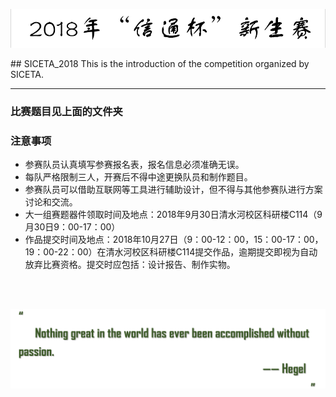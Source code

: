 <p align="center">
 <img src="https://github.com/hanwen9663uestc/SICETA_2018/raw/master/picture/%E6%A0%87%E9%A2%98%E5%9B%BE%E7%89%87.png" width="900">
</p>  
## SICETA_2018
This is the introduction of the competition organized by SICETA.
  
  
---

### 比赛题目见上面的文件夹

### 注意事项
- 参赛队员认真填写参赛报名表，报名信息必须准确无误。  
- 每队严格限制三人，开赛后不得中途更换队员和制作题目。  
- 参赛队员可以借助互联网等工具进行辅助设计，但不得与其他参赛队进行方案讨论和交流。  
- 大一组赛题器件领取时间及地点：2018年9月30日清水河校区科研楼C114（9月30日9：00-17：00）  
- 作品提交时间及地点：2018年10月27日（9：00-12：00，15：00-17：00，19：00-22：00）在清水河校区科研楼C114提交作品，逾期提交即视为自动放弃比赛资格。提交时应包括：设计报告、制作实物。  

</br>
</br>
  
<p align="center">
 <img src="https://github.com/hanwen9663uestc/SICETA_2018/raw/master/picture/%E5%90%8D%E8%A8%80.png" width="600">
</p> 
